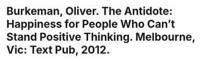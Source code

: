 # Burkeman, Oliver. The Antidote: Happiness for People Who Can’t Stand Positive Thinking. Melbourne, Vic: Text Pub, 2012.
